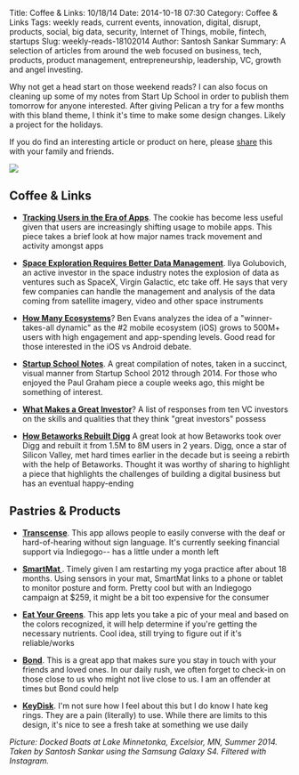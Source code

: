 Title: Coffee & Links: 10/18/14
Date: 2014-10-18 07:30
Category: Coffee & Links
Tags: weekly reads, current events, innovation, digital, disrupt, products, social, big data, security, Internet of Things, mobile, fintech, startups
Slug: weekly-reads-18102014
Author: Santosh Sankar
Summary: A selection of articles from around the web focused on business, tech, products, product management, entrepreneurship, leadership, VC, growth and angel investing.

Why not get a head start on those weekend reads? I can also focus on cleaning up some of my notes from Start Up School in order to publish them tomorrow for anyone interested. After giving Pelican a try for a few months with this bland theme, I think it's time to make some design changes. Likely a project for the holidays.

If you do find an interesting article or product on here, please <a href="http://twitter.com/home?status= http://goo.gl/0kFSdU" target="_blank">share</a> this with your family and friends.

<img src="/../../../../images/minnetonka.jpg" align = "center">

## Coffee & Links

* **<a href = "http://venturebeat.com/2014/10/06/the-cookie-is-dead-heres-how-facebook-google-and-apple-are-tracking-you-now/" target="_blank">Tracking Users in the Era of Apps</a>**. The cookie has become less useful given that users are increasingly shifting usage to mobile apps. This piece takes a brief look at how major names track movement and activity amongst apps

* **<a href = "http://www.wired.com/2014/10/space-big-data/" target="_blank">Space Exploration Requires Better Data Management</a>**. Ilya Golubovich, an active investor in the space industry notes the explosion of data as ventures such as SpaceX, Virgin Galactic, etc take off. He says that very few companies can handle the management and analysis of the data coming from satellite imagery, video and other space instruments

* **<a href = "http://ben-evans.com/benedictevans/2014/10/14/how-many-ecosystems" target="_blank">How Many Ecosystems</a>**? Ben Evans analyzes the idea of a "winner-takes-all dynamic" as the #2 mobile ecosystem (iOS) grows to 500M+ users with high engagement and app-spending levels. Good read for those interested in the iOS vs Android debate. 

* **<a href = "http://startupnotes.org/" target="_blank"> Startup School Notes</a>**. A great compilation of notes, taken in a succinct, visual manner from Startup School 2012 through 2014. For those who enjoyed the Paul Graham piece a couple weeks ago, this might be something of interest.

* **<a href = "http://blog.producthunt.com/post/100040456354/what-makes-a-great-investor-10-great-investors-weigh" target="_blank">What Makes a Great Investor</a>**? A list of responses from ten VC investors on the skills and qualities that they think "great investors" possess

* **<a href = "http://www.vox.com/2014/9/18/6154205/how-digg-was-rebuilt-betaworks" target="_blank">How Betaworks Rebuilt Digg</a>** A great look at how Betaworks took over Digg and rebuilt it from 1.5M to 8M users in 2 years. Digg, once a star of Silicon Valley, met hard times earlier in the decade but is seeing a rebirth with the help of Betaworks. Thought it was worthy of sharing to highlight a piece that highlights the challenges of building a digital business but has an eventual happy-ending

## Pastries & Products

* **<a href = "http://www.transcense.com/" target="_blank">Transcense</a>**. This app allows people to easily converse with the deaf or hard-of-hearing without sign language. It's currently seeking financial support via Indiegogo-- has a little under a month left

* **<a href = "http://www.smartmat.com/" target="_blank">SmartMat </a>**. Timely given I am restarting my yoga practice after about 18 months. Using sensors in your mat, SmartMat links to a phone or tablet to monitor posture and form. Pretty cool but with an Indiegogo campaign at $259, it might be a bit too expensive for the consumer

* **<a href = "http://eatyourgreensapp.com/" target="_blank">Eat Your Greens</a>**. This app lets you take a pic of your meal and based on the colors recognized, it will help determine if you're getting the necessary nutrients. Cool idea, still trying to figure out if it's reliable/works

* **<a href = "http://www.getbond.co/" target="_blank">Bond</a>**. This is a great app that makes sure you stay in touch with your friends and loved ones. In our daily rush, we often forget to check-in on those close to us who might not live close to us. I am an offender at times but Bond could help

* **<a href = "http://www.key-disk.com/" target="_blank">KeyDisk</a>**. I'm not sure how I feel about this but I do know I hate keg rings. They are a pain (literally) to use. While there are limits to this design, it's nice to see a fresh take at something we use daily

*Picture: Docked Boats at Lake Minnetonka, Excelsior, MN, Summer 2014. Taken by Santosh Sankar using the Samsung Galaxy S4. Filtered with Instagram.*